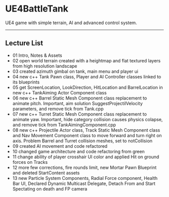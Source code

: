 # UE4BattleTank
UE4 game with simple terrain, AI and advanced control system.

---
## Lecture List
* 01 Intro, Notes & Assets
* 02 open world terrain created with a heightmap and flat textured layers from high resolution landscape
* 03 created azimuth gimbal on tank, main menu and player ui
* 04 new c++ Tank Pawn class, Player and AI Controller classes linked to its blueprints
* 05 get ScreenLocation, LookDirection, HitLocation and BarrelLocation in new c++ TankAiming Actor Component class
* 06 new c++ Barrel Static Mesh Component class replacement to animate pitch. Important, aim solution SuggestProjectilVelocity parameters, and remove tick from Tank.cpp
* 07 new c++ Turret Static Mesh Component class replacement to animate yaw. Important, hide category collision causes physics colapse, and remove tick from TankAimingComponent.cpp
* 08 new c++ Projectile Actor class, Track Static Mesh Component class and Nav Movement Component class to move forward and turn right on axis. Problem Barrel and Turret collision meshes, set to notCollision
* 09 created AI movement and code refactored
* 10 changed game architecture and code refactoring from green
* 11 change ability of player crosshair UI color and applied Hit on ground forces on Tracks
* 12 more few corrections, fire rounds limit, new Mortar Pawn Blueprint and deleted StartContent assets
* 13 new Particle System Components, Radial Force component, Health Bar UI, Declared Dynamic Multicast Delegate, Detach From and Start Spectating on death and FP camera